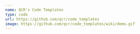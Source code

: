 ```yaml
---
name: QCR's Code Templates
type: code
url: https://github.com/qcr/code_templates
image: https://github.com/qcr/code_templates/wiki/demo.gif
---
```

